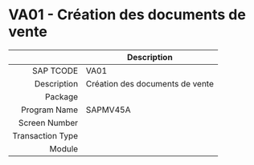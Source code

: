# **VA01 - Création des documents de vente**

|                  | Description                            |
|-----------------:|----------------------------------------|
|        SAP TCODE | VA01                                   |
|      Description | Création des documents de vente        |
|          Package |                                        |
|     Program Name | SAPMV45A                               |
|    Screen Number |                                        |
| Transaction Type |                                        |
|           Module |                                        |